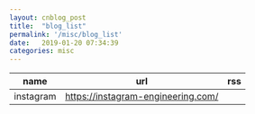 ```yaml
---
layout: cnblog_post
title:  "blog_list"
permalink: '/misc/blog_list'
date:   2019-01-20 07:34:39
categories: misc
---
```



| name | url | rss |
| ----- | ----- | ----- |
| instagram | https://instagram-engineering.com/ | |
